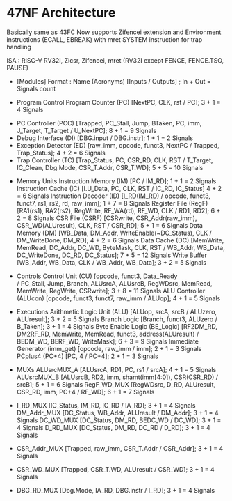 # 47NF Architecture
Basically same as 43FC
Now supports Zifencei extension and Environment instructions (ECALL, EBREAK) with mret SYSTEM instruction for trap handling

ISA : RISC-V RV32I, Zicsr, Zifencei, mret
(RV32I except FENCE, FENCE.TSO, PAUSE)

- [Modules]
Format : Name 			(Acronyms)	[Inputs / Outputs] ; 												In + Out = Signals count

- Program Control
Program Counter 		(PC)		[NextPC, CLK, rst / PC];											3 + 1 = 4 Signals
+ PC Controller			(PCC)	 	[Trapped, PC_Stall, Jump, BTaken, PC, imm, J_Target, T_Target 
									/ U_NextPC];														8 + 1 = 9 Signals
+ Debug Interface		(DI)		[DBG.input / DBG.instr];											1 + 1 = 2 Signals
+ Exception Detector	(ED)		[raw_imm, opcode, funct3, NextPC / Trapped, Trap_Status];			4 + 2 = 6 Signals
+ Trap Controller		(TC)		[Trap_Status, PC, CSR_RD, CLK, RST
									/ T_Target, IC_Clean, Dbg.Mode, CSR_T.Addr, CSR_T.WD];				5 + 5 = 10 Signals

- Memory Units
Instruction Memory		(IM)		[PC / IM_RD];														1 + 1 = 2 Signals
Instruction Cache		(IC)		[I.U_Data, PC, CLK, RST / IC_RD, IC_Status]							4 + 2 = 6 Signals
Instruction Decoder		(ID)		[I_RD(IM_RD) / opcode, funct3, funct7, rs1, rs2, rd, raw_imm];		1 + 7 = 8 Signals
Register File			(RegF)		[RA1(rs1), RA2(rs2), RegWrite, RF_WA(rd), RF_WD, CLK / RD1, RD2];	6 + 2 = 8 Signals
CSR File				(CSRF)		[CSRwrite, CSR_Addr(raw_imm), CSR_WD(ALUresult), CLK, RST 
									/ CSR_RD];															5 + 1 = 6 Signals
Data Memory			(DM)			[WB_Data, DM_Addr, WriteEnable(~DC_Status), CLK 
									/ DM_WriteDone, DM_RD];												4 + 2 = 6 Signals
Data Cache			(DC)			[MemWrite, MemRead, DC_Addr, DC_WD, ByteMask, CLK, RST
									/ WB_Addr, WB_Data, DC_WriteDone, DC_RD, DC_Status];				7 + 5 = 12 Signals
Write Buffer						[WB_Addr, WB_Data, CLK / WB_Addr, WB_Data];							3 + 2 = 5 Signals

- Controls
Control Unit			(CU)		[opcode, funct3, Data_Ready  
									/ PC_Stall, Jump, Branch, ALUsrcA, ALUsrcB,
									RegWDsrc, MemRead, MemWrite, RegWrite, CSRwrite];					3 + 8 = 11 Signals
ALU Controller			(ALUcon)	[opcode, funct3, funct7, raw_imm / ALUop];							4 + 1 = 5 Signals

- Executions
Arithmetic Logic Unit	(ALU)		[ALUop, srcA, srcB / ALUzero, ALUresult];							3 + 2 = 5 Signals
Branch Logic						[Branch, funct3, ALUzero / B_Taken];								3 + 1 = 4 Signals
Byte Enable Logic		(BE_Logic)	[RF2DM_RD, DM2RF_RD, MemWrite, MemRead, funct3, address(ALUresult)
									/ BEDM_WD, BERF_WD, WriteMask];										6 + 3 = 9 Signals
Immediate Generator		(imm_get)	[opcode, raw_imm / imm];											2 + 1 = 3 Signals
PCplus4					(PC+4)		[PC, 4 / PC+4];														2 + 1 = 3 Signals

- MUXs
ALUsrcMUX_A					[ALUsrcA, RD1, PC, rs1 / srcA];											4 + 1 = 5 Signals
ALUsrcMUX_B					[ALUsrcB, RD2, imm, shamt(imm[4:0]), CSR(CSR_RD) / srcB];				5 + 1 = 6 Signals
RegF_WD_MUX					[RegWDsrc, D_RD, ALUresult, CSR_RD, imm, PC+4 / RF_WD];					6 + 1 = 7 Signals

+ I_RD_MUX					[IC_Status, IM_RD, IC_RD / IA_RD];										3 + 1 = 4 Signals
DM_Addr_MUX					[DC_Status, WB_Addr, ALUresult / DM_Addr];								3 + 1 = 4 Signals
DC_WD_MUX					[DC_Status, DM_RD, BEDC_WD / DC_WD];									3 + 1 = 4 Signals
D_RD_MUX					[DC_Status, DM_RD, DC_RD / D_RD];										3 + 1 = 4 Signals

+ CSR_Addr_MUX				[Trapped, raw_imm, CSR_T.Addr / CSR_Addr];								3 + 1 = 4 Signals
+ CSR_WD_MUX				[Trapped, CSR_T.WD, ALUresult / CSR_WD];								3 + 1 = 4 Signals
+ DBG_RD_MUX				[Dbg.Mode, IA_RD, DBG.instr / I_RD];									3 + 1 = 4 Signals
